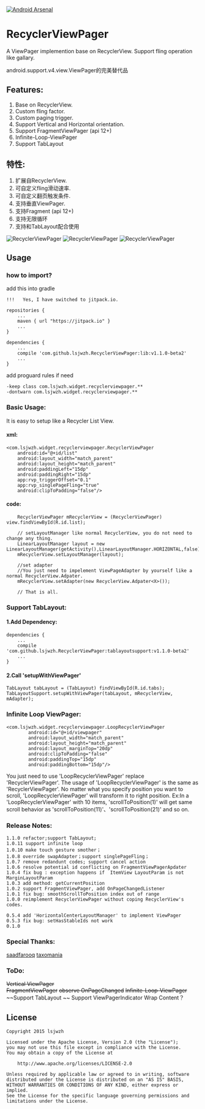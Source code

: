 [![Android Arsenal](https:00000000000000000000000//img.shields.io/badge/Android%20Arsenal-RecyclerViewPager-brightgreen.svg?style=flat)](http://android-arsenal.com/details/1/1622)
# RecyclerViewPager
A ViewPager implemention base on RecyclerView. Support fling operation like gallary.

android.support.v4.view.ViewPager的完美替代品

## Features:
1. Base on RecyclerView.
2. Custom fling factor.
3. Custom paging trigger.
4. Support Vertical and Horizontal orientation.
5. Support FragmentViewPager (api 12+)
6. Infinite-Loop-ViewPager
7. Support TabLayout

## 特性:
1. 扩展自RecyclerView.
2. 可自定义fling滑动速率.
3. 可自定义翻页触发条件.
4. 支持垂直ViewPager.
5. 支持Fragment (api 12+)
6. 支持无限循环
7. 支持和TabLayout配合使用

![RecyclerViewPager](https://github.com/lsjwzh/RecyclerViewPager/blob/master/vertical.gif)
![RecyclerViewPager](https://github.com/lsjwzh/RecyclerViewPager/blob/master/horizontal.gif)
![RecyclerViewPager](https://github.com/lsjwzh/RecyclerViewPager/blob/master/fragment.gif)

## Usage

### how to import?
add this into gradle

	!!!   Yes, I have switched to jitpack.io.

    repositories { 		   
        ...
        maven { url "https://jitpack.io" }
        ...
    }

    dependencies {
        ...
        compile 'com.github.lsjwzh.RecyclerViewPager:lib:v1.1.0-beta2'
        ...
    }

add proguard rules if need

	-keep class com.lsjwzh.widget.recyclerviewpager.**
	-dontwarn com.lsjwzh.widget.recyclerviewpager.**


### Basic Usage:

It is easy to setup like a Recycler List View.

#### xml:

```
<com.lsjwzh.widget.recyclerviewpager.RecyclerViewPager
    android:id="@+id/list"
    android:layout_width="match_parent"
    android:layout_height="match_parent"
    android:paddingLeft="15dp"
    android:paddingRight="15dp"
    app:rvp_triggerOffset="0.1"
    app:rvp_singlePageFling="true"
    android:clipToPadding="false"/>
```
#### code:
```
    RecyclerViewPager mRecyclerView = (RecyclerViewPager) view.findViewById(R.id.list);

    // setLayoutManager like normal RecyclerView, you do not need to change any thing.
    LinearLayoutManager layout = new LinearLayoutManager(getActivity(),LinearLayoutManager.HORIZONTAL,false);
    mRecyclerView.setLayoutManager(layout);

    //set adapter
    //You just need to impelement ViewPageAdapter by yourself like a normal RecyclerView.Adpater.
    mRecyclerView.setAdapter(new RecyclerView.Adpater<X>());
    
    // That is all. 

```
### Support TabLayout:

#### 1.Add Dependency:

    dependencies {
        ...
        compile 'com.github.lsjwzh.RecyclerViewPager:tablayoutsupport:v1.1.0-beta2'
        ...
    }

#### 2.Call 'setupWithViewPager'

    TabLayout tabLayout = (TabLayout) findViewById(R.id.tabs);
    TabLayoutSupport.setupWithViewPager(tabLayout, mRecyclerView, mAdapter);

### Infinite Loop ViewPager:
    <com.lsjwzh.widget.recyclerviewpager.LoopRecyclerViewPager
            android:id="@+id/viewpager"
            android:layout_width="match_parent"
            android:layout_height="match_parent"
            android:layout_marginTop="20dp"
            android:clipToPadding="false"
            android:paddingTop="15dp"
            android:paddingBottom="15dp"/>

You just need to use 'LoopRecyclerViewPager' replace 'RecyclerViewPager'.
The usage of 'LoopRecyclerViewPager' is the same as 'RecyclerViewPager'.
No matter what you specify position you want to scroll, 'LoopRecyclerViewPager' will transform it
 to right position.
Ex:In a 'LoopRecyclerViewPager' with 10 items, 'scrollToPosition(1)' will get
  same scroll behavior as  'scrollToPosition(11)'、'scrollToPosition(21)' and so on.

### Release Notes:
    1.1.0 refactor;support TabLayout;
    1.0.11 support infinite loop
    1.0.10 make touch gesture smother；
    1.0.8 override swapAdapter；support singlePageFling；
    1.0.7 remove redandunt codes; support cancel action
    1.0.6 resolve potential id conflicting on FragmentViewPagerApdater
    1.0.4 fix bug : exception happens if  ItemView LayoutParam is not MarginLayoutParam
    1.0.3 add method: getCurrentPosition
    1.0.2 support FragmentViewPager, add OnPageChangedListener
    1.0.1 fix bug: smoothScrollToPosition index out of range
    1.0.0 reimplement RecyclerViewPager without coping RecyclerView's codes.

    0.5.4 add 'HorizontalCenterLayoutManager' to implement ViewPager
    0.5.3 fix bug: setHasStableIds not work
    0.1.0

### Special Thanks:
[saadfarooq](https://github.com/saadfarooq)
[taxomania](https://github.com/taxomania)

### ToDo:
~~Vertical ViewPager~~    
~~FragmentViewPager~~
~~observe OnPageChanged~~
~~Infinite-Loop-ViewPager~~
~~Support TabLayout	~~
Support ViewPagerIndicator
Wrap Content？

License
-------

    Copyright 2015 lsjwzh

    Licensed under the Apache License, Version 2.0 (the "License");
    you may not use this file except in compliance with the License.
    You may obtain a copy of the License at

        http://www.apache.org/licenses/LICENSE-2.0

    Unless required by applicable law or agreed to in writing, software
    distributed under the License is distributed on an "AS IS" BASIS,
    WITHOUT WARRANTIES OR CONDITIONS OF ANY KIND, either express or implied.
    See the License for the specific language governing permissions and
    limitations under the License.

